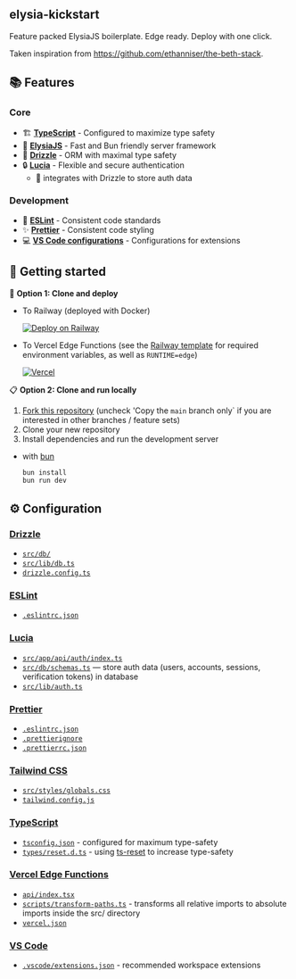 ## elysia-kickstart

Feature packed ElysiaJS boilerplate. Edge ready. Deploy with one click.

Taken inspiration from https://github.com/ethanniser/the-beth-stack.

## 📚 Features

### Core

- 🏗️ [**TypeScript**](https://www.typescriptlang.org/) - Configured to maximize type safety
- 🐉 [**ElysiaJS**](https://elysiajs.com/) - Fast and Bun friendly server framework
- 💽 [**Drizzle**](https://orm.drizzle.team/) - ORM with maximal type safety
- 🔒 [**Lucia**](https://lucia-auth.com/) - Flexible and secure authentication
  - 🔗 integrates with Drizzle to store auth data

### Development

- 📏 [**ESLint**](https://eslint.org/) - Consistent code standards
- ✨ [**Prettier**](https://prettier.io/) - Consistent code styling
- 💻 [**VS Code configurations**](https://code.visualstudio.com/) - Configurations for extensions

## 🌱 Getting started

🚀 **Option 1: Clone and deploy**

- To Railway (deployed with Docker)

  [![Deploy on Railway](https://railway.app/button.svg)](https://railway.app/template/UguE-M?referralCode=Q9UMnd)

- To Vercel Edge Functions (see the [Railway template](https://railway.app/template/UguE-M?referralCode=Q9UMnd) for required environment variables, as well as `RUNTIME=edge`)

  [![Vercel](https://vercel.com/button)](https://vercel.com/new/clone?s=https%3A%2F%2Fgithub.com%2FSyhner%2Felysia-kickstart)

📋 **Option 2: Clone and run locally**

1. [Fork this repository](https://github.com/syhner/elysia-kickstart/fork) (uncheck 'Copy the `main` branch only` if you are interested in other branches / feature sets)
2. Clone your new repository
3. Install dependencies and run the development server

- with [bun](https://bun.sh/docs/installation)

  ```sh
  bun install
  bun run dev
  ```

## ⚙️ Configuration

### [Drizzle](https://orm.drizzle.team/)

- [`src/db/`](src/db/)
- [`src/lib/db.ts`](src/lib/db.ts)
- [`drizzle.config.ts`](drizzle.config.ts)

### [ESLint](https://eslint.org/)

- [`.eslintrc.json`](.eslintrc.json)

### [Lucia](https://lucia-auth.com/)

- [`src/app/api/auth/index.ts`](src/app/api/auth/index.ts)
- [`src/db/schemas.ts`](src/db/schemas/auth.ts) — store auth data (users, accounts, sessions, verification tokens) in database
- [`src/lib/auth.ts`](src/lib/auth.ts)

### [Prettier](https://prettier.io/)

- [`.eslintrc.json`](.eslintrc.json)
- [`.prettierignore`](.prettierignore)
- [`.prettierrc.json`](.prettierrc.json)

### [Tailwind CSS](https://tailwindcss.com/)

- [`src/styles/globals.css`](src/styles/globals.css)
- [`tailwind.config.js`](tailwind.config.js)

### [TypeScript](https://www.typescriptlang.org/)

- [`tsconfig.json`](tsconfig.json) - configured for maximum type-safety
- [`types/reset.d.ts`](types/reset.d.ts) - using [ts-reset](https://github.com/total-typescript/ts-reset) to increase type-safety

### [Vercel Edge Functions](https://vercel.com/features/edge-functions)

- [`api/index.tsx`](api/index.tsx)
- [`scripts/transform-paths.ts`](scripts/transform-paths.ts) - transforms all relative imports to absolute imports inside the src/ directory
- [`vercel.json`](vercel.json)

### [VS Code](https://code.visualstudio.com/)

- [`.vscode/extensions.json`](.vscode/extensions.json) - recommended workspace extensions
